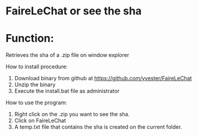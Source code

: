 # FaireLeChat or see the sha

<h1>Function:</h1>
Retrieves the sha of a .zip file on window explorer

How to install procedure:
1) Download binary from github at https://github.com/yvester/FaireLeChat
2) Unzip the binary
3) Execute the install.bat file as administrator

How to use the program:
1) Right click on the .zip you want to see the sha.
2) Click on FaireLeChat
2) A temp.txt file that contains the sha is created on the current folder.
 


